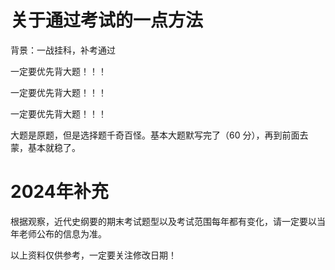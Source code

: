 # 关于通过考试的一点方法

背景：一战挂科，补考通过

一定要优先背大题！！！

一定要优先背大题！！！

一定要优先背大题！！！

大题是原题，但是选择题千奇百怪。基本大题默写完了（60 分），再到前面去蒙，基本就稳了。

# 2024年补充
根据观察，近代史纲要的期末考试题型以及考试范围每年都有变化，请一定要以当年老师公布的信息为准。

以上资料仅供参考，一定要关注修改日期！